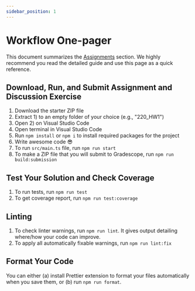 ```yaml
---
sidebar_position: 1
---
```


# Workflow One-pager

This document summarizes the [Assignments](./assignments/environment.md) section. We highly recommend you read the detailed guide and use this page as a quick reference.

## Download, Run, and Submit Assignment and Discussion Exercise

1. Download the starter ZIP file
2. Extract 1) to an empty folder of your choice (e.g., "220_HW1")
3. Open 2) on Visual Studio Code
4. Open terminal in Visual Studio Code
5. Run `npm install` or `npm i` to install required packages for the project
6. Write awesome code 😎
7. To run `src/main.ts` file, run `npm run start`
8. To make a ZIP file that you will submit to Gradescope, run `npm run build:submission`

## Test Your Solution and Check Coverage

1. To run tests, run `npm run test`
2. To get coverage report, run `npm run test:coverage`

## Linting

1. To check linter warnings, run `npm run lint`. It gives output detailing where/how your code can improve.
2. To apply all automatically fixable warnings, run `npm run lint:fix`

## Format Your Code

You can either (a) install Prettier extension to format your files automatically when you save them, or (b) run `npm run format`.
